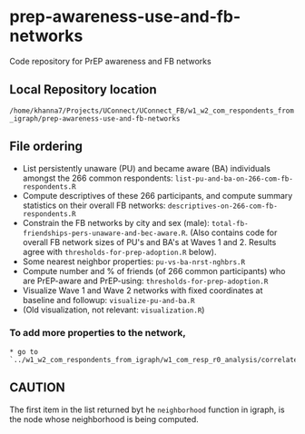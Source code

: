# prep-awareness-use-and-fb-networks
Code repository for PrEP awareness and FB networks

## Local Repository location
`/home/khanna7/Projects/UConnect/UConnect_FB/w1_w2_com_respondents_from_igraph/prep-awareness-use-and-fb-networks`

## File ordering  
   * List persistently unaware (PU) and became aware (BA) individuals amongst the 266 common respondents: `list-pu-and-ba-on-266-com-fb-respondents.R`
   * Compute descriptives of these 266 participants, and compute summary statistics on their overall FB networks: `descriptives-on-266-com-fb-respondents.R`
   * Constrain the FB networks by city and sex (male): `total-fb-friendships-pers-unaware-and-bec-aware.R`. (Also contains code for overall FB network sizes of PU's and BA's at Waves 1 and 2. Results agree with `thresholds-for-prep-adoption.R` below). 
   * Some nearest neighbor properties: `pu-vs-ba-nrst-nghbrs.R`
   * Compute number and % of friends (of 266 common participants) who are PrEP-aware and PrEP-using: `thresholds-for-prep-adoption.R`  
   * Visualize Wave 1 and Wave 2 networks with fixed coordinates at baseline and followup: `visualize-pu-and-ba.R`
   * (Old visualization, not relevant: `visualization.R`)
   
### To add more properties to the network, 
    * go to `../w1_w2_com_respondents_from_igraph/w1_com_resp_r0_analysis/correlate_pca_outcome.R`

## CAUTION
   The first item in the list returned byt he `neighborhood` function in igraph, is the node whose neighborhood is being computed. 
